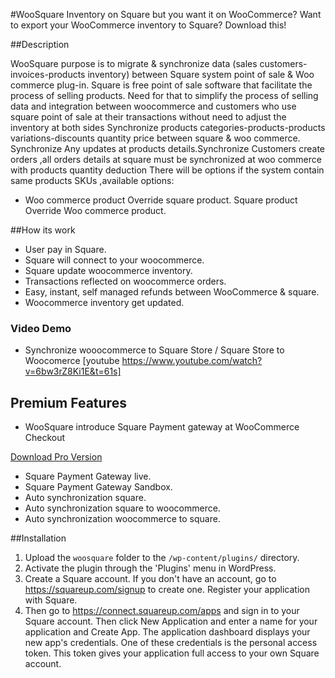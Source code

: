 #WooSquare
Inventory on Square but you want it on WooCommerce? Want to export your WooCommerce inventory to Square? Download this!

##Description

WooSquare purpose is to migrate & synchronize data (sales customers-invoices-products inventory) between Square system point of sale & Woo commerce plug-in. Square is free point of sale software that facilitate the process of selling products.
Need for that to simplify the process of selling data and integration between woocommerce and customers who use square point of sale at their transactions without need to adjust the inventory at both sides Synchronize products categories-products-products variations-discounts quantity price between square & woo commerce.
Synchronize Any updates at products details.Synchronize Customers create orders ,all orders details at square must be synchronized at woo commerce with products quantity deduction
There will be options if the system contain same products SKUs ,available options:
- Woo commerce product Override square product. Square product Override Woo commerce product.


##How its work

* User pay in Square.
* Square will connect to your woocommerce.
* Square update woocommerce inventory.
* Transactions reflected on woocommerce orders.
* Easy, instant, self managed refunds between WooCommerce & square.
* Woocommerce inventory get updated.

### Video Demo
* Synchronize wooocommerce to Square Store / Square Store to Woocomerce
[youtube https://www.youtube.com/watch?v=6bw3rZ8Ki1E&t=61s]

## Premium Features

* WooSquare introduce Square Payment gateway at WooCommerce Checkout

[Download Pro Version](https://codecanyon.net/item/woosquare/14663170)

* Square Payment Gateway live. 
* Square Payment Gateway Sandbox. 
* Auto synchronization square.
* Auto synchronization square to woocommerce. 
* Auto synchronization woocommerce to square.

##Installation

1. Upload the `woosquare` folder to the `/wp-content/plugins/` directory.
2. Activate the plugin through the 'Plugins' menu in WordPress.
3. Create a Square account. If you don't have an account, go to https://squareup.com/signup to create one. Register your application with Square.
4. Then go to https://connect.squareup.com/apps and sign in to your Square account. Then click New Application and enter a name for your application and Create App. The application dashboard displays your new app's credentials. One of these credentials is the personal access token. This token gives your application full access to your own Square account.